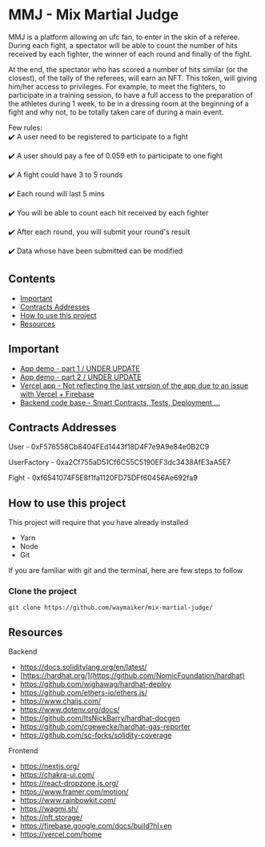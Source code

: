 # MMJ - Mix Martial Judge

MMJ is a platform allowing an ufc fan, to enter in the skin of a referee.
During each fight, a spectator will be able to count the number of hits received by each fighter, the winner of each round and finally of the fight.

At the end, the spectator who has scored a number of hits similar (or the closest), of the tally of the referees, will earn an NFT. 
This token, will giving him/her access to privileges. For example, to meet the fighters, to participate in a training session, to have a full access to the preparation of the athletes during 1 week, to be in a dressing room at the beginning of a fight and why not, to be totally taken care of during a main event.

Few rules:  
✔️ A user need to be registered to participate to a fight

✔️ A user should pay a fee of 0.059 eth to participate to one fight

✔️ A fight could have 3 to 5 rounds

✔️ Each round will last 5 mins

✔️ You will be able to count each hit received by each fighter

✔️ After each round, you will submit your round's result

✔️ Data whose have been submitted can be modified

## Contents
- [Important](#important)
- [Contracts Addresses](#contracts-addresses)
- [How to use this project](#how-to-use-this-project)
- [Resources](#resources)

## Important

- [App demo - part 1 / UNDER UPDATE]()
- [App demo - part 2 / UNDER UPDATE]()
- [Vercel app - Not reflecting the last version of the app due to an issue with Vercel + Firebase](https://mix-martial-judge.vercel.app/)
- [Backend code base - Smart Contracts, Tests, Deployment ...](https://github.com/waymaiker/mix-martial-judge/tree/master/backend)

## Contracts Addresses
User - 0xF576558Cb8404FEd1443f18D4F7e9A9e84e0B2C9

UserFactory - 0xa2Cf755aD51Cf6C55C5190EF3dc3438AfE3aA5E7

Fight - 0xf6541074F5E8f1fa1120FD75DFf60456Ae692fa9

## How to use this project
This project will require that you have already installed
* Yarn
* Node
* Git

If you are familiar with git and the terminal, here are few steps to follow

### Clone the project
```shell
git clone https://github.com/waymaiker/mix-martial-judge/
```

## Resources
Backend
* https://docs.soliditylang.org/en/latest/
* [https://hardhat.org/](https://github.com/NomicFoundation/hardhat)
* https://github.com/wighawag/hardhat-deploy
* https://github.com/ethers-io/ethers.js/
* https://www.chaijs.com/
* https://www.dotenv.org/docs/
* https://github.com/ItsNickBarry/hardhat-docgen
* https://github.com/cgewecke/hardhat-gas-reporter
* https://github.com/sc-forks/solidity-coverage

Frontend
* https://nextjs.org/
* https://chakra-ui.com/
* https://react-dropzone.js.org/
* https://www.framer.com/motion/
* https://www.rainbowkit.com/
* https://wagmi.sh/
* https://nft.storage/
* https://firebase.google.com/docs/build?hl=en
* https://vercel.com/home
